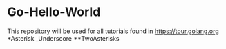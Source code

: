 # Go-Hello-World

This repository will be used for all tutorials found in https://tour.golang.org
 *Asterisk
 _Underscore
 **TwoAsterisks
